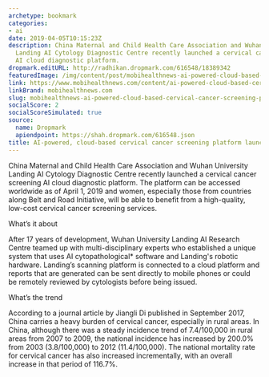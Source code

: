 ```yaml
---
archetype: bookmark
categories:
- ai
date: 2019-04-05T10:15:23Z
description: China Maternal and Child Health Care Association and Wuhan University
  Landing AI Cytology Diagnostic Centre recently launched a cervical cancer screening
  AI cloud diagnostic platform.
dropmark.editURL: http://radhikan.dropmark.com/616548/18389342
featuredImage: /img/content/post/mobihealthnews-ai-powered-cloud-based-cervical-cancer-screening-platform-launched-in-china.jpg
link: https://www.mobihealthnews.com/content/ai-powered-cloud-based-cervical-cancer-screening-platform-launched-china
linkBrand: mobihealthnews.com
slug: mobihealthnews-ai-powered-cloud-based-cervical-cancer-screening-platform-launched-in-china
socialScore: 2
socialScoreSimulated: true
source:
  name: Dropmark
  apiendpoint: https://shah.dropmark.com/616548.json
title: AI-powered, cloud-based cervical cancer screening platform launched in China
---
```

China Maternal and Child Health Care Association and Wuhan University Landing AI Cytology Diagnostic Centre recently launched a cervical cancer screening AI cloud diagnostic platform. The platform can be accessed worldwide as of April 1, 2019 and women, especially those from countries along Belt and Road Initiative, will be able to benefit from a high-quality, low-cost cervical cancer screening services.

What’s it about

After 17 years of development, Wuhan University Landing AI Research Centre teamed up with multi-disciplinary experts who established a unique system that uses AI cytopathological* software and Landing's robotic hardware. Landing’s scanning platform is connected to a cloud platform and reports that are generated can be sent directly to mobile phones or could be remotely reviewed by cytologists before being issued.

What’s the trend

According to a journal article by Jiangli Di published in September 2017, China carries a heavy burden of cervical cancer, especially in rural areas. In China, although there was a steady incidence trend of 7.4/100,000 in rural areas from 2007 to 2009, the national incidence has increased by 200.0% from 2003 (3.8/100,000) to 2012 (11.4/100,000). The national mortality rate for cervical cancer has also increased incrementally, with an overall increase in that period of 116.7%.

